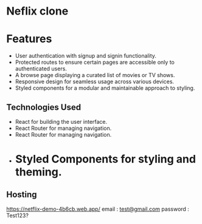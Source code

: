 # Neflix clone

# Features

- User authentication with signup and signin functionality.
- Protected routes to ensure certain pages are accessible only to authenticated users.
- A browse page displaying a curated list of movies or TV shows.
- Responsive design for seamless usage across various devices.
- Styled components for a modular and maintainable approach to styling.

## Technologies Used

- React for building the user interface.
- React Router for managing navigation.
- React Router for managing navigation.
- # Styled Components for styling and theming.

## Hosting
https://netflix-demo-4b6cb.web.app/
email : test@gmail.com
password : Test123?
